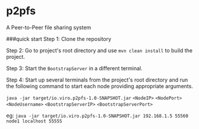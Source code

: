 # p2pfs
A Peer-to-Peer file sharing system

###quick start
Step 1: Clone the repository 

Step 2: Go to project's root directory and use `mvn clean install` to build the project.

Step 3: Start the `BootstrapServer` in a different terminal.

Step 4: Start up several terminals  from the project's root directory and run the following command to start each node providing appropriate arguments.

`java -jar target/io.viro.p2pfs-1.0-SNAPSHOT.jar` `<NodeIP>` `<NodePort>` `<NodeUsername>` `<BootstrapServerIP>` `<BootstrapServerPort>`

eg: `java -jar target/io.viro.p2pfs-1.0-SNAPSHOT.jar 192.168.1.5 55560 node1 localhost 55555`
